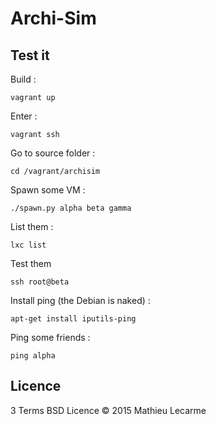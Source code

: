 Archi-Sim
=========


Test it
-------

Build :

    vagrant up

Enter :

    vagrant ssh

Go to source folder :

    cd /vagrant/archisim

Spawn some VM :

    ./spawn.py alpha beta gamma

List them :

    lxc list

Test them

    ssh root@beta

Install ping (the Debian is naked) :

    apt-get install iputils-ping

Ping some friends :

    ping alpha

Licence
-------

3 Terms BSD Licence © 2015 Mathieu Lecarme
